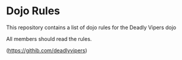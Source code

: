 Dojo Rules
==========

This repository contains a list of dojo rules for the Deadly Vipers dojo

All members should read the rules.

(https://githib.com/deadlyvipers)
